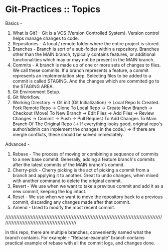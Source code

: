 # Git-Practices :: Topics 

Basics -

1. What is Git? - Git is a VCS (Version Controlled System). Version control helps manage changes to code.
2. Repositories - A local / remote folder where the entire project is stored.
3. Branches - Branch is sort of a sub-folder within a repository. Branches other than the MAIN branch, typically contains features, or additional functionalities which may or may not be present in the MAIN branch.
4. Commits - A branch is made up of one or more sets of changes to files. We call these commits. If a branch represents a feature, a commit represents an implementation step. Selecting files to be added to a commit is called STAGING. And the changes which are commited go to the STAGING AREA.
5. Git Environment Setup.
6. Git Workflow.
7. Working Directory -> Git init (Git Initialization) -> Local Repo Is Created.
Fork Remote Repo -> Clone To Local Repo -> Create New Branch -> Checkout (Move) To New Branch -> Edit Files -> Add Files -> Review Changes -> Commit -> Push -> Pull Request To Add Changes To Main Branch Of The Original Repo (-> If everything looks good, original repo's author/admin can implement the changes in the code.) -> If there are mergle conflicts, these should be solved immediately.

Advanced -

1. Rebase - The process of moving or combining a sequence of commits to a new base commit. Generally, adding a feature branch's commits after the latest commits of the MAIN branch's commit.
2. Cherry-pick - Cherry picking is the act of picking a commit from a branch and applying it to another. Great to undo changes, when mixed with another command to delete the original commit.
3. Revert - We use when we want to take a previous commit and add it as a new commit, keeping the log intact.
4. Reset - We use when we want to move the repository back to a previous commit, discarding any changes made after that commit.
5. Amend - Used to modify the most recent commit.


////////////////////////////////////////////////////////////////////////////////////////////////////////////////////////////////////////////////


In this repo, there are multiple branches, conveniently named what the branch contains. For example - "Rebase-example" branch contains practical example of rebase with all the commit logs, and changes done.
